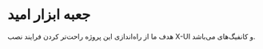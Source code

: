 # جعبه ابزار امید

هدف ما از راه‌اندازی این پروژه راحت‌تر کردن فرایند نصب X-UI و کانفیگ‌های می‌باشد.
